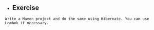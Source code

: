 
* ## Exercise

~~~
Write a Maven project and do the same using Hibernate. You can use Lombok if necessary.
~~~